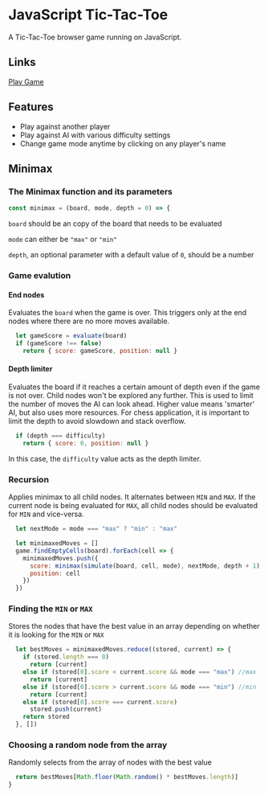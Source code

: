 # JavaScript Tic-Tac-Toe

A Tic-Tac-Toe browser game running on JavaScript.

## Links
[Play Game](https://abbaskhurram255.github.io/tic-tac-toe-modern/)

## Features
- Play against another player
- Play against AI with various difficulty settings
- Change game mode anytime by clicking on any player's name

## Minimax

### The Minimax function and its parameters
```javascript
const minimax = (board, mode, depth = 0) => {
```

`board` should be an copy of the board that needs to be evaluated

`mode` can either be `"max"` or `"min"`

`depth`, an optional parameter with a default value of `0`, should be a number

### Game evalution
#### End nodes
Evaluates the `board` when the game is over. This triggers only at the end nodes where there are no more moves available.
```javascript
  let gameScore = evaluate(board)
  if (gameScore !== false)
    return { score: gameScore, position: null }
```

#### Depth limiter
Evaluates the board if it reaches a certain amount of depth even if the game is not over. 
Child nodes won't be explored any further. This is used to limit the number of moves the AI can look ahead.
Higher value means 'smarter' AI, but also uses more resources. For chess application, it is important to limit the depth to avoid slowdown and stack overflow.

```javascript
  if (depth === difficulty) 
    return { score: 0, position: null }
```
In this case, the `difficulty` value acts as the depth limiter.

### Recursion
Applies minimax to all child nodes. It alternates between `MIN` and `MAX`. If the current node is being evaluated for `MAX`, all child nodes should be evaluated for `MIN` and vice-versa.
```javascript
  let nextMode = mode === "max" ? "min" : "max"

  let minimaxedMoves = []
  game.findEmptyCells(board).forEach(cell => {
    minimaxedMoves.push({
      score: minimax(simulate(board, cell, mode), nextMode, depth + 1).score, 
      position: cell
    })
  })
```

### Finding the `MIN` or `MAX`
Stores the nodes that have the best value in an array depending on whether it is looking for the `MIN` or `MAX`
```javascript
  let bestMoves = minimaxedMoves.reduce((stored, current) => { 
    if (stored.length === 0)
      return [current]
    else if (stored[0].score < current.score && mode === "max") //max
      return [current]
    else if (stored[0].score > current.score && mode === "min") //min
      return [current]
    else if (stored[0].score === current.score)
      stored.push(current)
    return stored
  }, [])
```

### Choosing a random node from the array
Randomly selects from the array of nodes with the best value
```javascript
  return bestMoves[Math.floor(Math.random() * bestMoves.length)]
}
```

